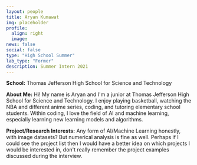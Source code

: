 ```yaml
---
layout: people
title: Aryan Kumawat
img: placeholder
profile:
  align: right
  image:
news: false
social: false
type: "High School Summer"
lab_type: "Former"
description: Summer Intern 2021
---
```


**School:** Thomas Jefferson High School for Science and Technology

**About Me:**
Hi! My name is Aryan and I'm a junior at Thomas Jefferson High School for Science and Technology. I enjoy playing basketball, watching the NBA and different anime series, coding, and tutoring elementary school students. Within coding, I love the field of AI and machine learning, especially learning new learning models and algorithms.

**Project/Research Interests:**
Any form of AI/Machine Learning honestly, with image datasets? But numerical analysis is fine as well. Perhaps if I could see the project list then I would have a better idea on which projects I would be interested in, don't really remember the project examples discussed during the interview.
